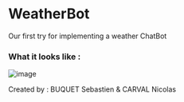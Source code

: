 # WeatherBot
Our first try for implementing a weather ChatBot 

### What it looks like :

![image](https://user-images.githubusercontent.com/84092005/149514681-03170760-0d61-421b-a203-d84befa0da49.png)


Created by : BUQUET Sebastien & CARVAL Nicolas

